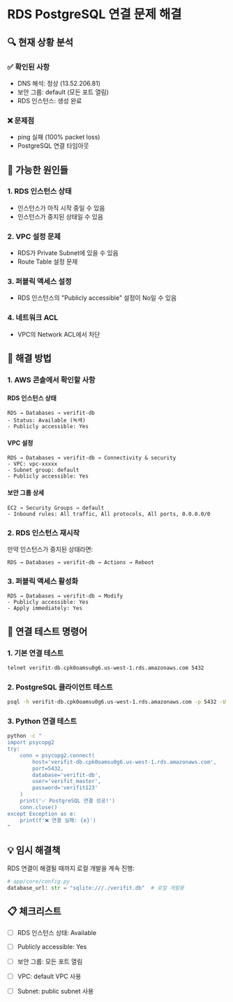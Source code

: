 # RDS PostgreSQL 연결 문제 해결

## 🔍 현재 상황 분석

### ✅ 확인된 사항
- DNS 해석: 정상 (13.52.206.81)
- 보안 그룹: default (모든 포트 열림)
- RDS 인스턴스: 생성 완료

### ❌ 문제점
- ping 실패 (100% packet loss)
- PostgreSQL 연결 타임아웃

## 🚨 가능한 원인들

### 1. **RDS 인스턴스 상태**
- 인스턴스가 아직 시작 중일 수 있음
- 인스턴스가 중지된 상태일 수 있음

### 2. **VPC 설정 문제**
- RDS가 Private Subnet에 있을 수 있음
- Route Table 설정 문제

### 3. **퍼블릭 액세스 설정**
- RDS 인스턴스의 "Publicly accessible" 설정이 No일 수 있음

### 4. **네트워크 ACL**
- VPC의 Network ACL에서 차단

## 🔧 해결 방법

### 1. **AWS 콘솔에서 확인할 사항**

#### RDS 인스턴스 상태
```
RDS → Databases → verifit-db
- Status: Available (녹색)
- Publicly accessible: Yes
```

#### VPC 설정
```
RDS → Databases → verifit-db → Connectivity & security
- VPC: vpc-xxxxx
- Subnet group: default
- Publicly accessible: Yes
```

#### 보안 그룹 상세
```
EC2 → Security Groups → default
- Inbound rules: All traffic, All protocols, All ports, 0.0.0.0/0
```

### 2. **RDS 인스턴스 재시작**
만약 인스턴스가 중지된 상태라면:
```
RDS → Databases → verifit-db → Actions → Reboot
```

### 3. **퍼블릭 액세스 활성화**
```
RDS → Databases → verifit-db → Modify
- Publicly accessible: Yes
- Apply immediately: Yes
```

## 🧪 연결 테스트 명령어

### 1. **기본 연결 테스트**
```bash
telnet verifit-db.cpk0oamsu0g6.us-west-1.rds.amazonaws.com 5432
```

### 2. **PostgreSQL 클라이언트 테스트**
```bash
psql -h verifit-db.cpk0oamsu0g6.us-west-1.rds.amazonaws.com -p 5432 -U verifit_master -d verifit-db
```

### 3. **Python 연결 테스트**
```bash
python -c "
import psycopg2
try:
    conn = psycopg2.connect(
        host='verifit-db.cpk0oamsu0g6.us-west-1.rds.amazonaws.com',
        port=5432,
        database='verifit-db',
        user='verifit_master',
        password='verifit123'
    )
    print('✅ PostgreSQL 연결 성공!')
    conn.close()
except Exception as e:
    print(f'❌ 연결 실패: {e}')
"
```

## 💡 임시 해결책

RDS 연결이 해결될 때까지 로컬 개발을 계속 진행:

```python
# app/core/config.py
database_url: str = "sqlite:///./verifit.db"  # 로컬 개발용
```

## 📋 체크리스트

- [ ] RDS 인스턴스 상태: Available
- [ ] Publicly accessible: Yes
- [ ] 보안 그룹: 모든 포트 열림
- [ ] VPC: default VPC 사용
- [ ] Subnet: public subnet 사용

